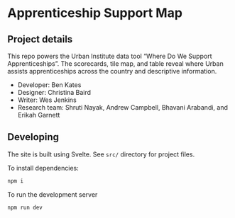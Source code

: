 # Apprenticeship Support Map

## Project details

This repo powers the Urban Institute data tool “Where Do We Support Apprenticeships”. The scorecards, tile map, and table reveal where Urban assists apprenticeships across the country and descriptive information.

- Developer: Ben Kates
- Designer: Christina Baird
- Writer: Wes Jenkins
- Research team: Shruti Nayak, Andrew Campbell, Bhavani Arabandi, and Erikah Garnett

## Developing

The site is built using Svelte. See `src/` directory for project files.

To install dependencies:

```bash
npm i
```

To run the development server

```bash
npm run dev
```
